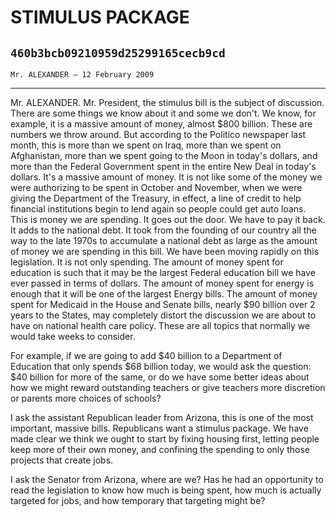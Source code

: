 # STIMULUS PACKAGE
## `460b3bcb09210959d25299165cecb9cd`
`Mr. ALEXANDER — 12 February 2009`

---


Mr. ALEXANDER. Mr. President, the stimulus bill is the subject of 
discussion. There are some things we know about it and some we don't. 
We know, for example, it is a massive amount of money, almost $800 
billion. These are numbers we throw around. But according to the 
Politico newspaper last month, this is more than we spent on Iraq, more 
than we spent on Afghanistan, more than we spent going to the Moon in 
today's dollars, and more than the Federal Government spent in the 
entire New Deal in today's dollars. It's a massive amount of money. It 
is not like some of the money we were authorizing to be spent in 
October and November, when we were giving the Department of the 
Treasury, in effect, a line of credit to help financial institutions 
begin to lend again so people could get auto loans. This is money we 
are spending. It goes out the door. We have to pay it back. It adds to 
the national debt. It took from the founding of our country all the way 
to the late 1970s to accumulate a national debt as large as the amount 
of money we are spending in this bill. We have been moving rapidly on 
this legislation. It is not only spending. The amount of money spent 
for education is such that it may be the largest Federal education bill 
we have ever passed in terms of dollars. The amount of money spent for 
energy is enough that it will be one of the largest Energy bills. The 
amount of money spent for Medicaid in the House and Senate bills, 
nearly $90 billion over 2 years to the States, may completely distort 
the discussion we are about to have on national health care policy. 
These are all topics that normally we would take weeks to consider.

For example, if we are going to add $40 billion to a Department of 
Education that only spends $68 billion today, we would ask the 
question: $40 billion for more of the same, or do we have some better 
ideas about how we might reward outstanding teachers or give teachers 
more discretion or parents more choices of schools?

I ask the assistant Republican leader from Arizona, this is one of 
the most important, massive bills. Republicans want a stimulus package. 
We have made clear we think we ought to start by fixing housing first, 
letting people keep more of their own money, and confining the spending 
to only those projects that create jobs.

I ask the Senator from Arizona, where are we? Has he had an 
opportunity to read the legislation to know how much is being spent, 
how much is actually targeted for jobs, and how temporary that 
targeting might be?